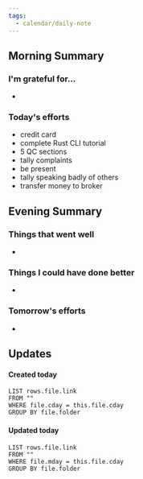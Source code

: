 ```yaml
---
tags:
  - calendar/daily-note
---
```


## Morning Summary

### I'm grateful for...

-

### Today's efforts

- credit card
- complete Rust CLI tutorial
- 5 QC sections
- tally complaints
- be present
- tally speaking badly of others
- transfer money to broker

## Evening Summary

### Things that went well

-

### Things I could have done better

-

### Tomorrow's efforts

-

## Updates

#### Created today

```dataview
LIST rows.file.link
FROM ""
WHERE file.cday = this.file.cday
GROUP BY file.folder
```

#### Updated today

```dataview
LIST rows.file.link
FROM ""
WHERE file.mday = this.file.cday
GROUP BY file.folder
```
